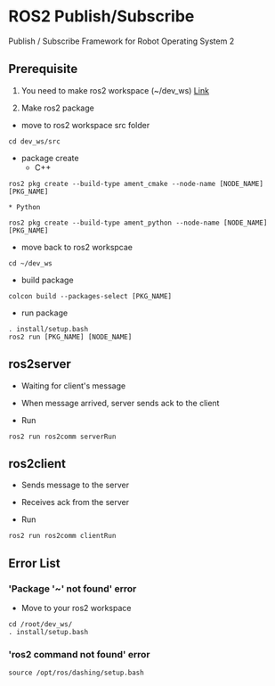 # ROS2 Publish/Subscribe

Publish / Subscribe Framework for Robot Operating System 2

## Prerequisite
1. You need to make ros2 workspace (~/dev_ws)
[Link](https://index.ros.org/doc/ros2/Tutorials/Workspace/Creating-A-Workspace/)

2. Make ros2 package
- move to ros2 workspace src folder
```
cd dev_ws/src
```
- package create
  * C++
```
ros2 pkg create --build-type ament_cmake --node-name [NODE_NAME] [PKG_NAME]
```

    * Python
```
ros2 pkg create --build-type ament_python --node-name [NODE_NAME] [PKG_NAME]
```

- move back to ros2 workspcae
```
cd ~/dev_ws
```

- build package
```
colcon build --packages-select [PKG_NAME]
```

- run package
```
. install/setup.bash
ros2 run [PKG_NAME] [NODE_NAME]
```

## ros2server
- Waiting for client's message
- When message arrived, server sends ack to the client

- Run 

```
ros2 run ros2comm serverRun
```

## ros2client
- Sends message to the server
- Receives ack from the server

- Run

```
ros2 run ros2comm clientRun
```

## Error List

### 'Package '~' not found' error
- Move to your ros2 workspace

```
cd /root/dev_ws/
. install/setup.bash
```

### 'ros2 command not found' error

```
source /opt/ros/dashing/setup.bash
```
